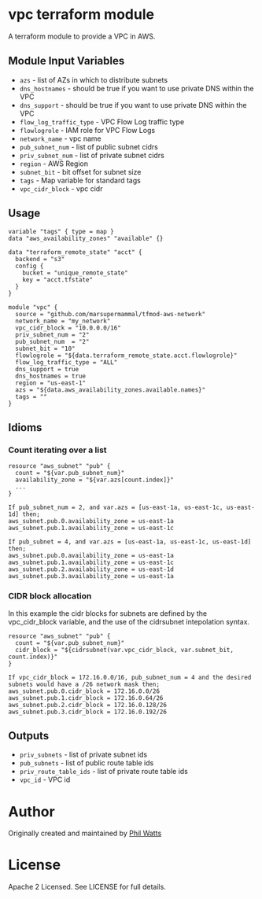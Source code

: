 vpc terraform module
===========

A terraform module to provide a VPC in AWS.


Module Input Variables
----------------------

- `azs` - list of AZs in which to distribute subnets
- `dns_hostnames` - should be true if you want to use private DNS within the VPC
- `dns_support` - should be true if you want to use private DNS within the VPC
- `flow_log_traffic_type` - VPC Flow Log traffic type
- `flowlogrole` - IAM role for VPC Flow Logs
- `network_name` - vpc name
- `pub_subnet_num` - list of public subnet cidrs
- `priv_subnet_num` - list of private subnet cidrs
- `region` - AWS Region
- `subnet_bit` - bit offset for subnet size
- `tags` - Map variable for standard tags
- `vpc_cidr_block` - vpc cidr

Usage
-----

```hcl
variable "tags" { type = map }
data "aws_availability_zones" "available" {}

data "terraform_remote_state" "acct" {
  backend = "s3"
  config {
    bucket = "unique_remote_state"
    key = "acct.tfstate"
  }
}

module "vpc" {
  source = "github.com/marsupermammal/tfmod-aws-network"
  network_name = "my_network"
  vpc_cidr_block = "10.0.0.0/16"
  priv_subnet_num = "2"
  pub_subnet_num  = "2"
  subnet_bit = "10"
  flowlogrole = "${data.terraform_remote_state.acct.flowlogrole}"
  flow_log_traffic_type = "ALL"
  dns_support = true
  dns_hostnames = true
  region = "us-east-1"
  azs = "${data.aws_availability_zones.available.names}"
  tags = ""
}
```

Idioms
-----
### Count iterating over a list

```
resource "aws_subnet" "pub" {
  count = "${var.pub_subnet_num}"
  availability_zone = "${var.azs[count.index]}"
  ...
}
```

```
If pub_subnet_num = 2, and var.azs = [us-east-1a, us-east-1c, us-east-1d] then;
aws_subnet.pub.0.availability_zone = us-east-1a
aws_subnet.pub.1.availability_zone = us-east-1c

If pub_subnet = 4, and var.azs = [us-east-1a, us-east-1c, us-east-1d] then;
aws_subnet.pub.0.availability_zone = us-east-1a
aws_subnet.pub.1.availability_zone = us-east-1c
aws_subnet.pub.2.availability_zone = us-east-1d
aws_subnet.pub.3.availability_zone = us-east-1a
```

### CIDR block allocation
In this example the cidr blocks for subnets are defined by the vpc_cidr_block variable, and the use of the cidrsubnet intepolation syntax.

```
resource "aws_subnet" "pub" {
  count = "${var.pub_subnet_num}"
  cidr_block = "${cidrsubnet(var.vpc_cidr_block, var.subnet_bit, count.index)}"
}
```

```
If vpc_cidr_block = 172.16.0.0/16, pub_subnet_num = 4 and the desired subnets would have a /26 network mask then;
aws_subnet.pub.0.cidr_block = 172.16.0.0/26
aws_subnet.pub.1.cidr_block = 172.16.0.64/26
aws_subnet.pub.2.cidr_block = 172.16.0.128/26
aws_subnet.pub.3.cidr_block = 172.16.0.192/26
```

Outputs
-----

 - `priv_subnets` - list of private subnet ids
 - `pub_subnets` - list of public route table ids
 - `priv_route_table_ids` - list of private route table ids
 - `vpc_id` - VPC id

Author
=======

Originally created and maintained by [Phil Watts](https://github.com/)

License
=======

Apache 2 Licensed. See LICENSE for full details.
